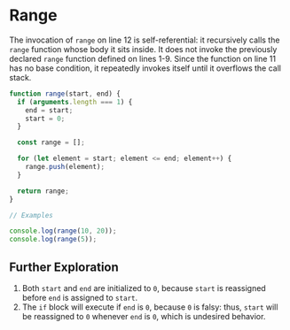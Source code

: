 # Range

The invocation of `range` on line 12 is self-referential: it recursively calls the `range` function whose body it sits inside. It does not invoke the previously declared `range` function defined on lines 1-9. Since the function on line 11 has no base condition, it repeatedly invokes itself until it overflows the call stack.

```js
function range(start, end) {
  if (arguments.length === 1) {
    end = start;
    start = 0;
  }

  const range = [];

  for (let element = start; element <= end; element++) {
    range.push(element);
  }

  return range;
}

// Examples

console.log(range(10, 20));
console.log(range(5));
```

## Further Exploration

1. Both `start` and `end` are initialized to `0`, because `start` is reassigned before `end` is assigned to `start`.
2. The `if` block will execute if `end` is `0`, because `0` is falsy: thus, `start` will be reassigned to `0` whenever `end` is `0`, which is undesired behavior.
